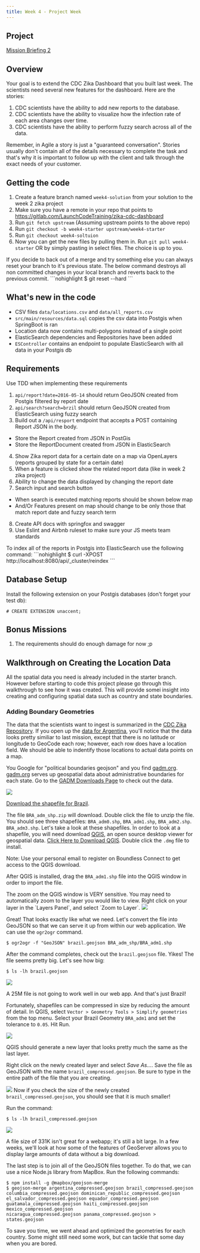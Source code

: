 ```yaml
---
title: Week 4 - Project Week
---
```


## Project

[Mission Briefing 2](../../materials/week04/zika_mission_briefing-mission_2.pdf)

## Overview

Your goal is to extend the CDC Zika Dashboard that you built last week. The scientists need several new features for the dashboard. Here are the stories:

1. CDC scientists have the ability to add new reports to the database.
2. CDC scientists have the  ability to visualize how the infection rate of each area changes over time.
3. CDC scientists have the ability to perform fuzzy search across all of the data.

<aside class="aside-note" markdown="1">
Remember, in Agile a story is just a "guaranteed conversation". Stories usually don't contain all of the details necessary to complete the task and that's why it is important to follow up with the client and talk through the exact needs of your customer.
</aside>

## Getting the code
1. Create a feature branch named `week4-solution` from your solution to the week 2 zika project
2. Make sure you have a remote in your repo that points to https://gitlab.com/LaunchCodeTraining/zika-cdc-dashboard
3. Run `git fetch upstream` (Assuming upstream points to the above repo)
4. Run `git checkout -b week4-starter upstream/week4-starter`
5. Run `git checkout week4-soltuion`
6. Now you can get the new files by pulling them in. Run `git pull week4-starter` OR by simply pasting in select files. The choice is up to you.

<aside class="aside-note" markdown="1">
If you decide to back out of a merge and try something else you can always reset your branch to it's previous state. 
The below command destroys all non committed changes in your local branch and reverts back to the previous commit.
```nohighlight
$ git reset --hard
```
</aside>

## What's new in the code
* CSV files `data/locations.csv` and `data/all_reports.csv`
* `src/main/resources/data.sql` copies the csv data into Postgis when SpringBoot is ran
* Location data now contains multi-polygons instead of a single point
* ElasticSearch dependencies and Repositories have been added
* `ESController` contains an endpoint to populate ElasticSearch with all data in your Postgis db

## Requirements
Use TDD when implementing these requirements
1. `api/report?date=2016-05-14` should return GeoJSON created from Postgis filtered by report date
2. `api/search?search=brzil` should return GeoJSON created from ElasticSearch using fuzzy search
3. Build out a `/api/resport` endpoint that accepts a POST containing Report JSON in the body.
* Store the Report created from JSON in PostGis
* Store the ReportDocument created from JSON in ElasticSearch
4. Show Zika report data for a certain date on a map via OpenLayers (reports grouped by state for a certain date)
5. When a feature is clicked show the related report data (like in week 2 zika project)
6. Ability to change the data displayed by changing the report date 
7. Search input and search button
* When search is executed matching reports should be shown below map
* And/Or Features present on map should change to be only those that match report date and fuzzy search term
8. Create API docs with springfox and swagger
9. Use Eslint and Airbnb ruleset to make sure your JS meets team standards

<aside class="aside-note" markdown="1">
To index all of the reports in Postgis into ElasticSearch use the following command:
```nohighlight
$ curl -XPOST http://localhost:8080/api/_cluster/reindex
```
</aside>

## Database Setup

Install the following extension on your Postgis databases (don't forget your test db):

```nohighlight
# CREATE EXTENSION unaccent;
```

## Bonus Missions

1. The requirements should do enough damage for now ;p

## Walkthrough on Creating the Location Data

All the spatial data you need is already included in the starter branch. However before starting to code this project please go through this walkthrough to see how it was created.  This will provide somei insight into creating and configuring spatial data such as country and state boundaries.

### Adding Boundary Geometries

The data that the scientists want to ingest is summarized in the [CDC Zika Repository](https://github.com/cdcepi/zika). If you open up the [data for Argentina](https://github.com/cdcepi/zika/blob/master/Argentina/Surveillance_Bulletin/data/Surveillance_Bulletin_01_2017-01-12.csv), you'll notice that the data looks pretty similiar to last mission, except that there is no latitude or longitude to GeoCode each row; however, each row does have a location field. We should be able to indentify those locations to actual data points on a map.

You Google for "political boundaries geojson" and you find [gadm.org](http://www.gadm.org/). [gadm.org](http://www.gadm.org/country) serves up geospatial data about administrative boundaries for each state. Go to the [GADM Downloads Page](http://www.gadm.org/country) to check out the data.

<img src="../../materials/week04/GADM_download_page.png"></img>

[Download the shapefile for Brazil](http://biogeo.ucdavis.edu/data/gadm2.8/shp/BRA_adm_shp.zip).

The file `BRA_adm_shp.zip` will download. Double click the file to unzip the file. You should see three shapefiles: `BRA_adm0.shp`, `BRA_adm1.shp`, `BRA_adm2.shp`. `BRA_adm3.shp`. Let's take a look at these shapefiles. In order to look at a shapefile, you will need download [QGIS](https://qgis.org/en/site/), an open source desktop viewer for geospatial data. [Click Here to Download QGIS](https://connect.boundlessgeo.com/Downloads). Double click the `.dmg` file to install.

<aside class="aside-note" markdown="1">
Note: Use your personal email to register on Boundless Connect to get access to the QGIS download.
</aside>

After QGIS is installed, drag the `BRA_adm1.shp` file into the QGIS window in order to import the file.

<aside class="aside-note" markdown="1">
The zoom on the QGIS window is VERY sensitive. You may need to automatically zoom to the layer you would like to view. Right click on your layer in the `Layers Panel`, and select `Zoom to Layer`.
<img src="../../materials/week04/QGIS_zoom_to_layer.png"></img>
</aside>

Great! That looks exactly like what we need. Let's convert the file into GeoJSON so that we can serve it up from within our web application. We can use the `ogr2ogr` command.

```nohighlight
$ ogr2ogr -f "GeoJSON" brazil.geojson BRA_adm_shp/BRA_adm1.shp
```

After the command completes, check out the `brazil.geojson` file. Yikes! The file seems pretty big. Let's see how big:

```nohighlight
$ ls -lh brazil.geojson
```

<img src="../../materials/week04/CLI_check_file_size.png"></img>

A 25M file is not going to work well in our web app. And that's just Brazil!

Fortunately, shapefiles can be compressed in size by reducing the amount of detail. In QGIS, select `Vector > Geometry Tools > Simplify geometries` from the top menu. Select your Brazil Geometry `BRA_adm1` and set the tolerance to `0.05`. Hit Run.

<img src="../../materials/week04/QGIS_simplify_geometries.png"></img>

QGIS should generate a new layer that looks pretty much the same as the last layer.

Right click on the newly created layer and select *Save As...*. Save the file as GeoJSON with the name `brazil_compressed.geojson`. Be sure to type in the entire path of the file that you are creating.

<img src="../../materials/week04/QGIS_save_as.png"></img>
Now if you check the size of the newly created `brazil_compressed.geojson`, you should see that it is much smaller!

Run the command:

```nohighlight
$ ls -lh brazil_compressed.geojson
```

<img src="../../materials/week04/CLI_check_compressed_file_size.png"></img>

<aside class="aside-note" markdown="1">
A file size of 331K isn't great for a webapp; it's still a bit large. In a few weeks, we'll look at how some of the features of GeoServer allows you to display large amounts of data without a big download.
</aside>

The last step is to join all of the GeoJSON files together. To do that, we can use a nice Node.js library from MapBox. Run the following commands:

```nohighlight
$ npm install -g @mapbox/geojson-merge
$ geojson-merge argentina_compressed.geojson brazil_compressed.geojson columbia_compressed.geojson dominican_republic_compressed.geojson el_salvador_compressed.geojson equador_compressed.geojson guatamala_compressed.geojson haiti_compressed.geojson mexico_compressed.geojson
nicaragua_compressed.geojson panama_compressed.geojson > states.geojson
```

To save you time, we went ahead and optimized the geometries for each country. Some might still need some work, but can 
tackle that some day when you are bored.
